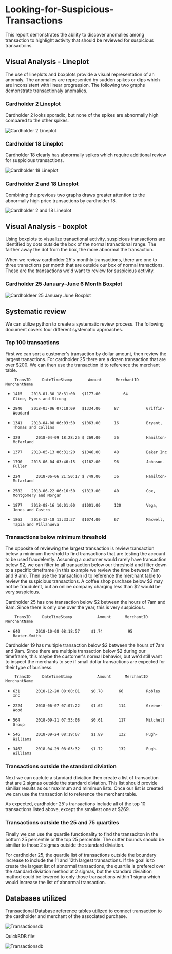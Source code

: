 # Looking-for-Suspicious-Transactions

This report demonstrates the ability to discover anomalies among transaction to highlight activity that should be reviewed for suspicious transactoins.  

## Visual Analysis - Lineplot

The use of lineplots and boxplots provide a visual representation of an anomaly. The anomalies are represented by sudden spikes or dips which are inconsistent with linear progression. The following two graphs demonstrate transactionaly anomalies. 

### Cardholder 2 Lineplot

Cardholder 2 looks sporadic, but none of the spikes are abnormally high compared to the other spikes.

![Cardholder 2 Lineplot](Images/cardholder2_lineplot.png)

### Cardholder 18 Lineplot

Cardholder 18 clearly has abnormally spikes which require additional review for suspicious transactions.

![Cardholder 18 Lineplot](Images/cardholder18_lineplot.png)

### Cardholder 2 and 18 Lineplot

Combining the previous two graphs draws greater attention to the abnormally high price transactions by cardholder 18.

![Cardholder 2 and 18 Lineplot](Images/cardholder2and18_lineplot.png)

## Visual Analysis - boxplot

Using boxplots to visualize tranactional activity, suspicious transactions are identified by dots outside the box of the normal tranactional range. The farther away the dot from the box, the more abnormal the transaction.

When we review cardholder 25's monthly transactions, there are one to three tranactions per month that are outside our box of normal tranactions. These are the transactions we'd want to review for suspicious activity.

### Cardholder 25 January-June 6 Month Boxplot

![Cardholdeer 25 January June Boxplot](Images/six_mo_boxplot.png)

## Systematic review

We can utilize python to create a systematic review process. The following document covers four different systematic approaches.

### Top 100 transactions

First we can sort a customer's transaction by dollar amount, then review the largest tranactions. For cardholder 25 there are a dozen transaction that are over $200. We can then use the transaction id to reference the merchant table.

        TransID     DateTimeStamp       Amount      MerchantID          MerchantName
*	  1415	  2018-01-30 18:31:00	$1177.00          64            Cline, Myers and Strong
*	  2840	  2018-03-06 07:18:09	$1334.00	  87	        Griffin-Woodard
*	  1341	  2018-04-08 06:03:50	$1063.00	  16	        Bryant, Thomas and Collins
*	  329	    2018-04-09 18:28:25	$ 269.00	  36	        Hamilton-Mcfarland
*	  1377	  2018-05-13 06:31:20	$1046.00	  48	        Baker Inc
*	  1790	  2018-06-04 03:46:15	$1162.00	  96	        Johnson-Fuller
*	  224	    2018-06-06 21:50:17	$ 749.00	  36	        Hamilton-Mcfarland
*	  2582	  2018-06-22 06:16:50	$1813.00	  40	        Cox, Montgomery and Morgan
*	  1877	  2018-08-16 10:01:00	$1001.00	  120	        Vega, Jones and Castro
*	  1863	  2018-12-18 13:33:37	$1074.00	  67	        Maxwell, Tapia and Villanueva

### Transactions below minimum threshold

The opposite of reviewing the largest transaction is review transaction below a minimum thershold to find transactions that are testing the account to be used fraudelently. Assuming a customer would rarely have transaction below $2, we can filter to all transaction below our threshold and filter down to a specific timeframe (in this example we review the time between 7am and 9 am). Then use the transaction id to reference the merchant table to review the suspicious transactions. A coffee shop purchase below $2 may not be fraudulent, but an online company charging less than $2 would be very suspicious.

Cardholder 25 has one transaction below $2 between the hours of 7am and 9am. Since there is only one over the year, this is very suspicious.

        TransID     DateTimeStamp           Amount      MerchantID      MerchantName
*	  640	    2018-10-08 08:18:57	    $1.74           95        	Baxter-Smith

Cardholder 19 has multiple transaction below $2 between the hours of 7am and 9am. Since there are multiple transaction below $2 during our timeframe, this maybe the customer's normal behavior, but we'd still want to inspect the merchants to see if small dollar transactions are expected for their type of business.

        TransID     DateTimeStamp           Amount      MerchantID      MerchantName
*	  631       2018-12-20 08:00:01	    $0.78 	    66        	Robles Inc
*	  2224      2018-06-07 07:07:22	    $1.62 	    114       	Greene-Wood
*	  564       2018-09-21 07:53:08	    $0.61 	    117       	Mitchell Group
*	  546       2018-09-24 08:19:07	    $1.89 	    132       	Pugh-Williams
*	  3462      2018-04-29 08:03:32	    $1.72 	    132        	Pugh-Williams

### Transactions outside the standard diviation

Next we can caclute a standard diviation then create a list of transaction that are 2 sigmas outside the standard diviation. This list should provide similiar results as our maximum and mimimun lists. Once our list is created we can use the transaction id to reference the merchant table.

As expected, cardholder 25's transactions include all of the top 10 transactions listed above, except the smallest one at $269.

### Transactions outside the 25 and 75 quartiles

Finally we can use the quartile functionality to find the transaciton in the bottom 25 percentile or the top 25 percentile. The outter bounds should be similiar to those 2 sigmas outside the standard diviation.

For cardholder 25, the quartile list of transactions outside the boundary increase to include the 11 and 12th largest transactions. If the goal is to create the largest list of abnormal transactions, the quartile is prefered over the standard diviation method at 2 sigmas, but the standard diviaition mathod could be lowered to only those transactions within 1 sigma which would increase the list of abnormal transaction.

## Databases utilized

Transactional Database reference tables utilized to connect transaction to the cardholder and merchant of the associated purchase.

![Transactionsdb](Images/QuickDBD-export.png)

QuickBDB file:

![Transactionsdb](Images/Transactionsdb.png)


